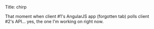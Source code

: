 Title: chirp

That moment when client #1's AngularJS app (forgotten tab) polls client #2's API... yes, the one I'm working on right now.
